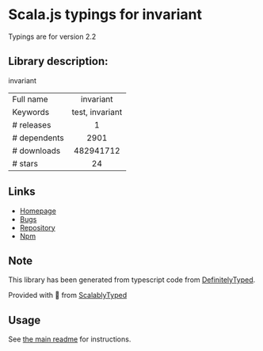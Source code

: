 
# Scala.js typings for invariant

Typings are for version 2.2

## Library description:
invariant

|                    |                 |
| ------------------ | :-------------: |
| Full name          | invariant |
| Keywords           | test, invariant |
| # releases         | 1 |
| # dependents       | 2901 |
| # downloads        | 482941712 |
| # stars            | 24 |

## Links
- [Homepage](https://github.com/zertosh/invariant#readme)
- [Bugs](https://github.com/zertosh/invariant/issues)
- [Repository](https://github.com/zertosh/invariant)
- [Npm](https://www.npmjs.com/package/invariant)
    


## Note
This library has been generated from typescript code from [DefinitelyTyped](https://definitelytyped.org).

Provided with :purple_heart: from [ScalablyTyped](https://github.com/oyvindberg/ScalablyTyped)

## Usage
See [the main readme](../../readme.md) for instructions.


